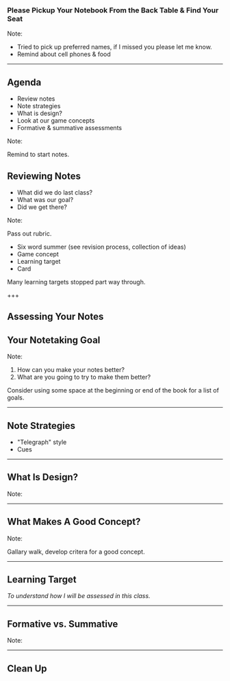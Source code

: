 ### Please Pickup Your Notebook From the Back Table & Find Your Seat

Note:

* Tried to pick up preferred names, if I missed you please let me know.
* Remind about cell phones & food

---

## Agenda

* Review notes
* Note strategies
* What is design?
* Look at our game concepts
* Formative & summative assessments

Note:

Remind to start notes.

## Reviewing Notes

* What did we do last class?
* What was our goal?
* Did we get there?

Note:

Pass out rubric.

* Six word summer (see revision process, collection of ideas)
* Game concept
* Learning target
* Card

Many learning targets stopped part way through.

+++

## Assessing Your Notes

## Your Notetaking Goal

Note:

1. How can you make your notes better?
2. What are you going to try to make them better?

Consider using some space at the beginning or end of the book for a list of goals.

---

## Note Strategies

* "Telegraph" style
* Cues

---

## What Is Design?

Note:

---

## What Makes A Good Concept?

Note:

Gallary walk, develop critera for a good concept.

---

## Learning Target

_To understand how I will be assessed in this class._

---

## Formative vs. Summative

Note:

---

## Clean Up
